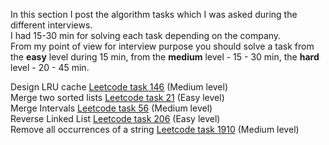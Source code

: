 In this section I post the algorithm tasks which I was asked during the different interviews.\
I had 15-30 min for solving each task depending on the company.\
From my point of view for interview purpose you should solve a task from the **easy** level during 15 min, from the **medium** level - 15 - 30 min, the **hard** level - 20 - 45 min.

Design LRU cache [Leetcode task 146](https://leetcode.com/problems/lru-cache/description/) (Medium level)\
Merge two sorted lists [Leetcode task 21](https://leetcode.com/problems/merge-two-sorted-lists/description/) (Easy level)\
Merge Intervals [Leetcode task 56](https://leetcode.com/problems/merge-intervals/description/) (Medium level)\
Reverse Linked List [Leetcode task 206](https://leetcode.com/problems/reverse-linked-list/description/) (Easy level)\
Remove all occurrences of a string [Leetcode task 1910](https://leetcode.com/problems/remove-all-occurrences-of-a-substring/) (Medium level)
